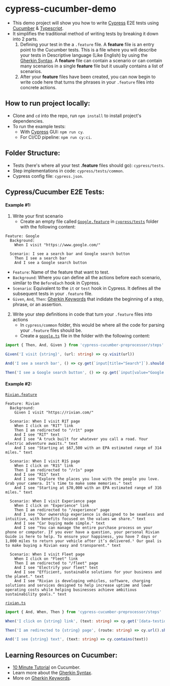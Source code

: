 # cypress-cucumber-demo

- This demo project will show you how to write [Cypress](https://www.cypress.io/) E2E tests using [Cucumber](https://cucumber.io/) & [Typescript](https://www.typescriptlang.org/).
- It simplifies the traditional method of writing tests by breaking it down into 2 parts.
  1. Defining your test in the a `.feature` file. A **feature** file is an entry point to the Cucumber tests. This is a file where you will describe your tests in Descriptive language (Like English) by using the [Gherkin Syntax](https://cucumber.io/docs/gherkin/). A **feature** file can contain a scenario or can contain many scenarios in a single **feature** file but it usually contains a list of scenarios.
  2. After your **feature** files have been created, you can now begin to write code here that turns the phrases in your `.feature` files into concrete actions.

## How to run project locally:

- Clone and `cd` into the repo, run `npm install` to install project's dependencies.
- To run the example tests:
  - With [Cypress](https://www.cypress.io/) GUI: `npm run cy`.
  - For CI/CD pipeline: `npm run cy:ci`.

## Folder Structure:

- Tests (here's where all your test **.feature** files should go): `cypress/tests`.
- Step implementations in code: `cypress/tests/common`.
- Cypress config file: `cypress.json`.

## Cypress/Cucumber E2E Tests:

#### Example #1:

1. Write your first scenario
   - Create an empty file called [`Google.feature`](cypress/tests/Google.feature) in [`cypress/tests`](cypress/tests) folder with the following content:

```feature
Feature: Google
  Background:
    When I visit "https://www.google.com/"

  Scenario: I see a search bar and Google search button
    Then I see a search bar
    And I see a Google search button
```

- `Feature`: Name of the feature that want to test.
- `Background`: Where you can define all the actions before each scenario, similar to the `BeforeEach` hook in Cypress.
- `Scenario`: Equivalent to the `it` or `test` hook in Cypress. It defines all the subsequent tests in your `.feature` file.
- `Given`, `And`, `Then`: [Gherkin Keywords](https://cucumber.io/docs/gherkin/reference/#keywords) that indidate the beginning of a step, phrase, or an assertion.

2. Write your step definitions in code that turn your `.feature` files into actions
   - In `cypress/common` folder, this would be where all the code for parsing your `.feature` files should be.
   - Create a [`google.ts`](cypress/tests/common/google.ts) file in the folder with the following content:

```typescript
import { Then, And, Given } from 'cypress-cucumber-preprocessor/steps'

Given('I visit {string}', (url: string) => cy.visit(url))

And('I see a search bar', () => cy.get(`input[title="Search"]`).should('be.visible'))

Then('I see a Google search button', () => cy.get(`input[value="Google Search"]`).should('be.visible'))
```

#### Example #2:

[`Rivian.feature`](cypress/tests/Rivian.feature)

```feature
Feature: Rivian
  Background:
    Given I visit "https://rivian.com/"

  Scenario: When I visit R1T page
    When I click on "R1T" link
    Then I am redirected to "/r1t" page
    And I see "R1T" text
    And I see "A truck built for whatever you call a road. Your electric adventure awaits." text
    And I see "Starting at $67,500 with an EPA estimated range of 314 miles." text

  Scenario: When I visit R1S page
    When I click on "R1S" link
    Then I am redirected to "/r1s" page
    And I see "R1S" text
    And I see "Explore the places you love with the people you love. Grab your camera. It’s time to make some memories." text
    And I see "Starting at $70,000 with an EPA estimated range of 316 miles." text

  Scenario: When I visit Experience page
    When I click on "Experience" link
    Then I am redirected to "/experience" page
    And I see "Our ownership experience is designed to be seamless and intuitive, with benefits focused on the values we share." text
    And I see "Car buying made simple." text
    And I see "You can manage the entire purchase process on your phone or computer. If you ever have a question, your personal Rivian Guide is here to help. To ensure your happiness, you have 7 days or 1,000 miles to return your vehicle after it’s delivered.¹ Our goal is to make buying a Rivian easy and transparent." text

  Scenario: When I visit Fleet page
    When I click on "Fleet" link
    Then I am redirected to "/fleet" page
    And I see "Electrify your fleet" text
    And I see "Efficient, sustainable solutions for your business and the planet." text
    And I see "Rivian is developing vehicles, software, charging solutions and services designed to help increase uptime and lower operating costs while helping businesses achieve ambitious sustainability goals." text
```

[`rivian.ts`](cypress/tests/common/rivian.ts)

```typescript
import { And, When, Then } from 'cypress-cucumber-preprocessor/steps'

When('I click on {string} link', (text: string) => cy.get('[data-testid=nav-link]').contains(text).click())

Then('I am redirected to {string} page', (route: string) => cy.url().should('include', route))

And('I see {string} text', (text: string) => cy.contains(text))
```

## Learning Resources on Cucumber:

- [10 Minute Tutorial](https://cucumber.io/docs/guides/10-minute-tutorial/) on Cucumber.
- Learn more about the [Gherkin Syntax](https://cucumber.io/docs/gherkin/reference/).
- More on [Gherkin Keywords](https://cucumber.io/docs/gherkin/reference/#keywords).
